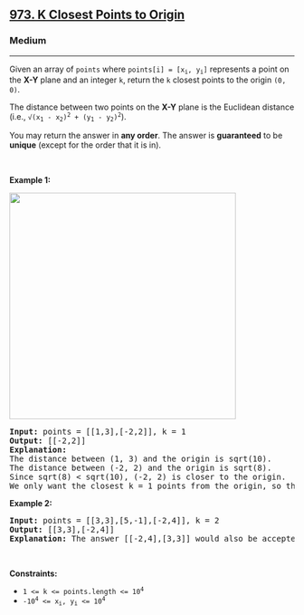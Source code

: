 <h2><a href="https://leetcode.com/problems/k-closest-points-to-origin/">973. K Closest Points to Origin</a></h2><h3>Medium</h3><hr><div style="user-select: auto;"><p style="user-select: auto;">Given an array of <code style="user-select: auto;">points</code> where <code style="user-select: auto;">points[i] = [x<sub style="user-select: auto;">i</sub>, y<sub style="user-select: auto;">i</sub>]</code> represents a point on the <strong style="user-select: auto;">X-Y</strong> plane and an integer <code style="user-select: auto;">k</code>, return the <code style="user-select: auto;">k</code> closest points to the origin <code style="user-select: auto;">(0, 0)</code>.</p>

<p style="user-select: auto;">The distance between two points on the <strong style="user-select: auto;">X-Y</strong> plane is the Euclidean distance (i.e., <code style="user-select: auto;">√(x<sub style="user-select: auto;">1</sub> - x<sub style="user-select: auto;">2</sub>)<sup style="user-select: auto;">2</sup> + (y<sub style="user-select: auto;">1</sub> - y<sub style="user-select: auto;">2</sub>)<sup style="user-select: auto;">2</sup></code>).</p>

<p style="user-select: auto;">You may return the answer in <strong style="user-select: auto;">any order</strong>. The answer is <strong style="user-select: auto;">guaranteed</strong> to be <strong style="user-select: auto;">unique</strong> (except for the order that it is in).</p>

<p style="user-select: auto;">&nbsp;</p>
<p style="user-select: auto;"><strong class="example" style="user-select: auto;">Example 1:</strong></p>
<img alt="" src="https://assets.leetcode.com/uploads/2021/03/03/closestplane1.jpg" style="width: 400px; height: 400px; user-select: auto;">
<pre style="user-select: auto;"><strong style="user-select: auto;">Input:</strong> points = [[1,3],[-2,2]], k = 1
<strong style="user-select: auto;">Output:</strong> [[-2,2]]
<strong style="user-select: auto;">Explanation:</strong>
The distance between (1, 3) and the origin is sqrt(10).
The distance between (-2, 2) and the origin is sqrt(8).
Since sqrt(8) &lt; sqrt(10), (-2, 2) is closer to the origin.
We only want the closest k = 1 points from the origin, so the answer is just [[-2,2]].
</pre>

<p style="user-select: auto;"><strong class="example" style="user-select: auto;">Example 2:</strong></p>

<pre style="user-select: auto;"><strong style="user-select: auto;">Input:</strong> points = [[3,3],[5,-1],[-2,4]], k = 2
<strong style="user-select: auto;">Output:</strong> [[3,3],[-2,4]]
<strong style="user-select: auto;">Explanation:</strong> The answer [[-2,4],[3,3]] would also be accepted.
</pre>

<p style="user-select: auto;">&nbsp;</p>
<p style="user-select: auto;"><strong style="user-select: auto;">Constraints:</strong></p>

<ul style="user-select: auto;">
	<li style="user-select: auto;"><code style="user-select: auto;">1 &lt;= k &lt;= points.length &lt;= 10<sup style="user-select: auto;">4</sup></code></li>
	<li style="user-select: auto;"><code style="user-select: auto;">-10<sup style="user-select: auto;">4</sup> &lt;= x<sub style="user-select: auto;">i</sub>, y<sub style="user-select: auto;">i</sub> &lt;= 10<sup style="user-select: auto;">4</sup></code></li>
</ul>
</div>